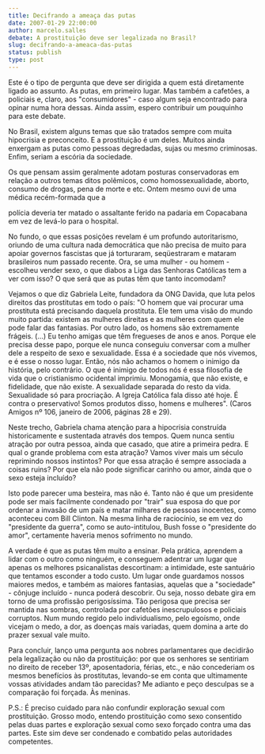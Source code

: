 ```yaml
---
title: Decifrando a ameaça das putas
date: 2007-01-29 22:00:00
author: marcelo.salles
debate: A prostituição deve ser legalizada no Brasil?
slug: decifrando-a-ameaca-das-putas
status: publish 
type: post
---
```


Este é o tipo de pergunta que deve ser dirigida a quem está diretamente ligado ao assunto. As putas, em primeiro lugar. Mas também a cafetões, a policiais e, claro, aos "consumidores" - caso algum seja encontrado para opinar numa hora dessas. Ainda assim, espero contribuir um pouquinho para este debate.  

  

No Brasil, existem alguns temas que são tratados sempre com muita hipocrisia e preconceito. E a prostituição é um deles. Muitos ainda enxergam as putas como pessoas degredadas, sujas ou mesmo criminosas. Enfim, seriam a escória da sociedade.  

  

Os que pensam assim geralmente adotam posturas conservadoras em relação a outros temas ditos polêmicos, como homossexualidade, aborto, consumo de drogas, pena de morte e etc. Ontem mesmo ouvi de uma médica recém-formada que a  

polícia deveria ter matado o assaltante ferido na padaria em Copacabana em vez de levá-lo para o hospital.  

  

No fundo, o que essas posições revelam é um profundo autoritarismo, oriundo de uma cultura nada democrática que não precisa de muito para apoiar governos fascistas que já torturaram, seqüestraram e mataram brasileiros num passado recente. Ora, se uma mulher - ou homem - escolheu vender sexo, o que diabos a Liga das Senhoras Católicas tem a ver com isso? O que será que as putas têm que tanto incomodam?   

  

Vejamos o que diz Gabriela Leite, fundadora da ONG Davida, que luta pelos direitos das prostitutas em todo o país: "O homem que vai procurar uma prostituta está precisando daquela prostituta. Ele tem uma visão do mundo muito partida: existem as mulheres direitas e as mulheres com quem ele pode falar das fantasias. Por outro lado, os homens são extremamente frágeis. (...) Eu tenho amigas que têm fregueses de anos e anos. Porque ele precisa desse papo, porque ele nunca conseguiu conversar com a mulher dele a respeito de sexo e sexualidade. Essa é a sociedade que nós vivemos, e é esse o nosso lugar. Então, nós não achamos o homem o inimigo da história, pelo contrário. O que é inimigo de todos nós é essa filosofia de vida que o cristianismo ocidental imprimiu. Monogamia, que não existe, e fidelidade, que não existe. A sexualidade separada do resto da vida. Sexualidade só para procriação. A Igreja Católica fala disso até hoje. É contra o preservativo! Somos produtos disso, homens e mulheres". (Caros Amigos nº 106, janeiro de 2006, páginas 28 e 29).  

  

Neste trecho, Gabriela chama atenção para a hipocrisia construída historicamente e sustentada através dos tempos. Quem nunca sentiu atração por outra pessoa, ainda que casado, que atire a primeira pedra. E qual o grande problema com esta atração? Vamos viver mais um século reprimindo nossos instintos? Por que essa atração é sempre associada a coisas ruins? Por que ela não pode significar carinho ou amor, ainda que o sexo esteja incluído?   

  

Isto pode parecer uma besteira, mas não é. Tanto não é que um presidente pode ser mais facilmente condenado por "trair" sua esposa do que por ordenar a invasão de um país e matar milhares de pessoas inocentes, como aconteceu com Bill Clinton. Na mesma linha de raciocínio, se em vez do "presidente da guerra", como se auto-intitulou, Bush fosse o "presidente do amor", certamente haveria menos sofrimento no mundo.   

  

A verdade é que as putas têm muito a ensinar. Pela prática, aprendem a lidar com o outro como ninguém, e conseguem adentrar um lugar que apenas os melhores psicanalistas descortinam: a intimidade, este santuário que tentamos esconder a todo custo. Um lugar onde guardamos nossos maiores medos, e também as maiores fantasias, aquelas que a "sociedade" - cônjuge incluído - nunca poderá descobrir. Ou seja, nosso debate gira em torno de uma profissão perigosíssima. Tão perigosa que precisa ser mantida nas sombras, controlada por cafetões inescrupulosos e policiais corruptos. Num mundo regido pelo individualismo, pelo egoísmo, onde vicejam o medo, a dor, as doenças mais variadas, quem domina a arte do prazer sexual vale muito.   

  

Para concluir, lanço uma pergunta aos nobres parlamentares que decidirão pela legalização ou não da prostituição: por que os senhores se sentiriam no direito de receber 13º, aposentadoria, férias, etc., e não concederiam os mesmos benefícios às prostitutas, levando-se em conta que ultimamente vossas atividades andam tão parecidas? Me adianto e peço desculpas se a comparação foi forçada. Às meninas.   

  

P.S.: É preciso cuidado para não confundir exploração sexual com prostituição. Grosso modo, entendo prostituição como sexo consentido pelas duas partes e exploração sexual como sexo forçado contra uma das partes. Este sim deve ser condenado e combatido pelas autoridades competentes.

